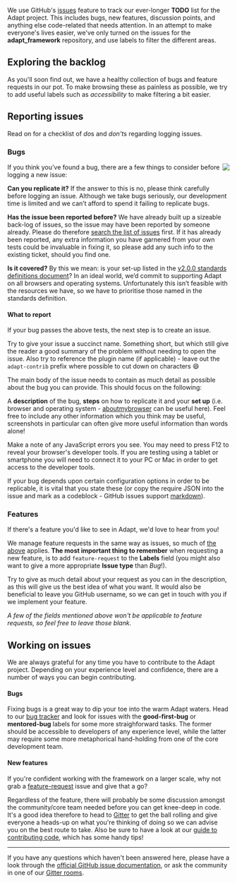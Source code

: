We use GitHub's [issues](https://guides.github.com/features/issues/) feature to track our ever-longer **TODO** list for the Adapt project. This includes bugs, new features, discussion points, and anything else code-related that needs attention. In an attempt to make everyone's lives easier, we've only turned on the issues for the **adapt_framework** repository, and use labels to filter the different areas. 

## Exploring the backlog

As you'll soon find out, we have a healthy collection of bugs and feature requests in our pot. To make browsing these as painless as possible, we try to add useful labels such as *accessibility* to make filtering a bit easier.

## Reporting issues

Read on for a checklist of *do*s and *don't*s regarding logging issues.

### Bugs

<img src="https://github.com/taylortom/notes/blob/master/assets/bug-feature.jpg" align="right">
If you think you’ve found a bug, there are a few things to consider before logging a new issue:

**Can you replicate it?** If the answer to this is no, please think carefully before logging an issue. Although we take bugs seriously, our development time is limited and we can’t afford to spend it failing to replicate bugs.

**Has the issue been reported before?** We have already built up a sizeable back-log of issues, so the issue may have been reported by someone already. Please do therefore [search the list of issues](https://adaptlearning.atlassian.net/issues/) first. If it has already been reported, any extra information you have garnered from your own tests could be invaluable in fixing it, so please add any such info to the existing ticket, should you find one.

**Is it covered?** By this we mean: is your set-up listed in the [v2.0.0 standards definitions document](https://community.adaptlearning.org/pluginfile.php/24/mod_forum/attachment/3397/Adapt_Framework_v2.0.0_standards_definitions_draft.pdf)? In an ideal world, we’d commit to supporting Adapt on all browsers and operating systems. Unfortunately this isn’t feasible with the resources we have, so we have to prioritise those named in the standards definition.

#### What to report

If your bug passes the above tests, the next step is to create an issue.

Try to give your issue a succinct name. Something short, but which still give the reader a good summary of the problem without needing to open the issue. Also try to reference the plugin name (if applicable) - leave out the `adapt-contrib` prefix where possible to cut down on characters :smile:

The main body of the issue needs to contain as much detail as possible about the bug you can provide. This should focus on the following:

A **description** of the bug, **steps** on how to replicate it and your **set up** (i.e. browser and operating system - [aboutmybrowser](http://aboutmybrowser.com) can be useful here). Feel free to include any other information which you think may be useful, screenshots in particular can often give more useful information than words alone!

Make a note of any JavaScript errors you see. You may need to press F12 to reveal your browser's developer tools. If you are testing using a tablet or smartphone you will need to connect it to your PC or Mac in order to get access to the developer tools.

If your bug depends upon certain configuration options in order to be replicable, it is vital that you state these (or copy the require JSON into the issue and mark as a codeblock - GitHub issues support [markdown](https://guides.github.com/features/mastering-markdown/)).

### Features

If there's a feature you'd like to see in Adapt, we'd love to hear from you!

We manage feature requests in the same way as issues, so much of [the above](#reporting-an-issue) applies. **The most important thing to remember** when requesting a new feature, is to add `feature-request` to the **Labels** field (you might also want to give a more appropriate **Issue type** than *Bug*!).

Try to give as much detail about your request as you can in the description, as this will give us the best idea of what you want. It would also be beneficial to leave you GitHub username, so we can get in touch with you if we implement your feature.

*A few of the fields mentioned above won't be applicable to feature requests, so feel free to leave those blank.*

## Working on issues

We are always grateful for any time you have to contribute to the Adapt project. Depending on your experience level and confidence, there are a number of ways you can begin contributing.

#### Bugs

Fixing bugs is a great way to dip your toe into the warm Adapt waters. Head to our [bug tracker](https://github.com/adaptlearning/adapt_framework/wiki/Using-the-bug-tracker) and look for issues with the **good-first-bug** or **mentored-bug** labels for some more straighforward tasks. The former should be accessible to developers of any experience level, while the latter may require some more metaphorical hand-holding from one of the core development team.

#### New features

If you're confident working with the framework on a larger scale, why not grab a [feature-request](https://github.com/adaptlearning/adapt_framework/issues?q=is%3Aopen+is%3Aissue+label%3A%22feature+request%22) issue and give that a go? 

Regardless of the feature, there will probably be some discussion amongst the community/core team needed before you can get knee-deep in code. It's a good idea therefore to head to [Gitter](https://gitter.im/orgs/adaptlearning/rooms) to get the ball rolling and give everyone a heads-up on what you're thinking of doing so we can advise you on the best route to take. Also be sure to have a look at our [guide to contributing code](https://github.com/adaptlearning/adapt_framework/wiki/Contributing-code), which has some handy tips!

***

If you have any questions which haven't been answered here, please have a look through the [official GitHub issue documentation](https://guides.github.com/features/issues/), or ask the community in one of our [Gitter rooms](https://gitter.im/orgs/adaptlearning/rooms).